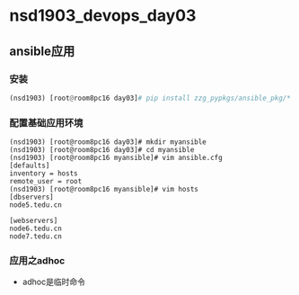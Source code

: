 # nsd1903_devops_day03

## ansible应用

### 安装

```python
(nsd1903) [root@room8pc16 day03]# pip install zzg_pypkgs/ansible_pkg/*
```

### 配置基础应用环境

```shell
(nsd1903) [root@room8pc16 day03]# mkdir myansible
(nsd1903) [root@room8pc16 day03]# cd myansible
(nsd1903) [root@room8pc16 myansible]# vim ansible.cfg
[defaults]
inventory = hosts
remote_user = root
(nsd1903) [root@room8pc16 myansible]# vim hosts
[dbservers]
node5.tedu.cn

[webservers]
node6.tedu.cn
node7.tedu.cn

```



### 应用之adhoc

- adhoc是临时命令





















